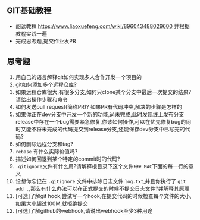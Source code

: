 ## GIT基础教程
- 阅读教程 <https://www.liaoxuefeng.com/wiki/896043488029600> 并根据教程实践一遍
- 完成思考题,提交作业发PR

## 思考题
1. 用自己的语言解释git如何实现多人合作开发一个项目的
2. git如何添加多个远程仓库?
3. 如果远程仓库很大,有很多分支,如何只clone某个分支中最后一次提交的结果?请给出操作步骤和命令
4. 如何发送pull request(简称PR)? 如果PR有代码冲突,解决的步骤是怎样的
5. 如果你正在dev分支中开发一个新的功能,尚未完成,此时发现线上发布分支release中存在一个bug需要紧急修复,你该如何操作,可以在优先修复bug的同时又能不将未完成的代码提交到release分支,还能保存dev分支中已写完的代码?
6. 如何删除远程分支和tag?
7. `rebase` 有什么实际价值吗?
8. 描述如何回退到某个特定的commit时的代码?
9. `.gitignore`文件有什么用?请解释根目录下这个文件中`# MAC`下面的每一行的意义
10. 设想你忘记在 `.gitignore` 文件中排除日志文件 `log.txt`,并且你执行了 `git add .`,那么有什么办法可以在正式提交的时候不提交日志文件?并解释其原理
11. [可选]了解git hook,尝试写一个hook,在提交代码的时候检查每个文件的大小,如果大小超过100M,就拒绝提交
12. [可选]了解github的webhook,请说出webhook至少3种用途
